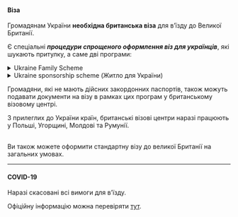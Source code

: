 #### Віза


Громадянам України **необхідна британська віза** для в’їзду до Великої Британії. 

Є спеціальні ***процедури спрощеного оформлення віз для українців***, які шукають притулку, а саме дві програми:

<details>
<summary>Ukraine Family Scheme</summary>

Сімейна візова програма надає право на в'їзд українцям, що мають родичів - громадян Великій Британії або українців, що мають право на постійне проживання там.

Даний тип візи видається на термін до 3 років та надає право на проживання та навчання у Великій Британії, а також на доступ до соціальної, медичної та фінансової підтримки.


</details>

<details>
<summary>Ukraine sponsorship scheme (Житло для України)</summary>

Програма передбачає переїзд у Великобританію до приймаючої родини, що виступає спонсором, надасть Вам житло та допоможе адаптуватись до нових умов.

Створено реєстр організацій/приватних осіб, які пропонують свою допомогу в розміщенні українців.

Шукати спонсорів можливо як самостійно, так і на [сайті](https://homesforukraine.org.uk/ru/).

Віза надається на строк до 3 років, а українці з нею отримують право на роботу, навчання, соціальні пільги, страхування, доступ до державних послуг.

Детальніше ознайомитися з програмою можна [за посиланням](https://refuaid.org/homesforukraine).

</details>

Громадяни, які не мають дійсних закордонних паспортів, також можуть подавати документи на візу в рамках цих програм у британському візовому центрі.

<section>
З прилеглих до України країн, британські візові центри наразі працюють у Польші, Угорщині, Молдові та Румунії.
</section>

</br>

Ви також можете оформити стандартну візу до великої Британії на загальних умовах.



***

#### COVID-19

Наразі скасовані всі вимоги для в'їзду.

Офіційну інформацію можна перевіряти [тут](https://www.gov.uk/guidance/travel–to–england–from–another–country–during–coronavirus–covid-19.
).
